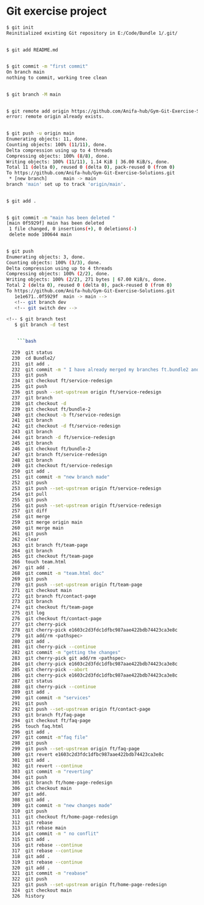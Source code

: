 # Git exercise project
 
```bash
$ git init
Reinitialized existing Git repository in E:/Code/Bundle 1/.git/

 
$ git add README.md

 
$ git commit -m "first commit"
On branch main
nothing to commit, working tree clean

 
$ git branch -M main

 
$ git remote add origin https://github.com/Anifa-hub/Gym-Git-Exercise-Solutions.git
error: remote origin already exists.

 
$ git push -u origin main
Enumerating objects: 11, done.
Counting objects: 100% (11/11), done.
Delta compression using up to 4 threads
Compressing objects: 100% (8/8), done.
Writing objects: 100% (11/11), 1.14 KiB | 36.00 KiB/s, done.
Total 11 (delta 0), reused 0 (delta 0), pack-reused 0 (from 0)
To https://github.com/Anifa-hub/Gym-Git-Exercise-Solutions.git
 * [new branch]      main -> main
branch 'main' set up to track 'origin/main'.

 
$ git add .

 
$ git commit -m "main has been deleted "
[main 0f5929f] main has been deleted
 1 file changed, 0 insertions(+), 0 deletions(-)
 delete mode 100644 main

 
$ git push
Enumerating objects: 3, done.
Counting objects: 100% (3/3), done.
Delta compression using up to 4 threads
Compressing objects: 100% (2/2), done.
Writing objects: 100% (2/2), 271 bytes | 67.00 KiB/s, done.
Total 2 (delta 0), reused 0 (delta 0), pack-reused 0 (from 0)
To https://github.com/Anifa-hub/Gym-Git-Exercise-Solutions.git
   1e1e671..0f5929f  main -> main -->
   <!-- git branch dev
   <!-- git switch dev --> 
    
<!-- $ git branch test
   $ git branch -d test


    ```bash
    
  229  git status
  230  cd Bundle2/
  231  git add .
  232  git commit -m " I have already merged my branches ft.bundle2 and main"
  233  git push
  234  git checkout ft/service-redesign
  235  git push
  236  git push --set-upstream origin ft/service-redesign
  237  git branch
  238  git checkout -d
  239  git checkout ft/bundle-2
  240  git checkout -b ft/service-redesign
  241  git branch
  242  git checkout -d ft/service-redesign
  243  git branch
  244  git branch -d ft/service-redesign
  245  git branch
  246  git checkout ft/bundle-2
  247  git branch ft/service-redesign
  248  git branch
  249  git checkout ft/service-redesign
  250  git add .
  251  git commit -m "new branch made"
  252  git push
  253  git push --set-upstream origin ft/service-redesign
  254  git pull
  255  git push
  256  git push --set-upstream origin ft/service-redesign
  257  git diff
  258  git merge
  259  git merge origin main
  260  git merge main
  261  git push
  262  clear
  263  git branch ft/team-page
  264  git branch
  265  git checkout ft/team-page
  266  touch team.html
  267  git add .
  268  git commit -m "team.html doc"
  269  git push
  270  git push --set-upstream origin ft/team-page
  271  git checkout main
  272  git branch ft/contact-page
  273  git branch
  274  git checkout ft/team-page
  275  git log
  276  git checkout ft/contact-page
  277  git cherry-pick
  278  git cherry-pick e1603c2d3fdc1dfbc987aae422bdb74423ca3e8c
  279  git add/rm <pathspec>
  280  git add .
  281  git cherry-pick --continue
  282  git commit -m "getting the changes"
  283  git cherry-pick git add/rm <pathspec>
  284  git cherry-pick e1603c2d3fdc1dfbc987aae422bdb74423ca3e8c
  285  git cherry-pick --abort
  286  git cherry-pick e1603c2d3fdc1dfbc987aae422bdb74423ca3e8c
  287  git status
  288  git cherry-pick --continue
  289  git add .
  290  git commit -m "services"
  291  git push
  292  git push --set-upstream origin ft/contact-page
  293  git branch ft/faq-page
  294  git checkout ft/faq-page
  295  touch faq.html
  296  git add .
  297  git commit -m"faq file"
  298  git push
  299  git push --set-upstream origin ft/faq-page
  300  git revert e1603c2d3fdc1dfbc987aae422bdb74423ca3e8c
  301  git add .
  302  git revert --continue
  303  git commit -m "reverting"
  304  git push
  305  git branch ft/home-page-redesign
  306  git checkout main
  307  git add.
  308  git add .
  309  git commit -m "new changes made"
  310  git push
  311  git checkout ft/home-page-redesign
  312  git rebase
  313  git rebase main
  314  git commit -m " no conflit"
  315  git add .
  316  git rebase --continue
  317  git rebase --continue
  318  git add .
  319  git rebase --continue
  320  git add .
  321  git commit -m "reabase"
  322  git push
  323  git push --set-upstream origin ft/home-page-redesign
  324  git checkout main
  326  history 
   ```